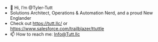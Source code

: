- 👋 Hi, I’m @Tyler-Tutt
- Solutions Architect, Operations & Automation Nerd, and a proud New Englander
- Check out https://tutt.llc/ or https://www.salesforce.com/trailblazer/ttuttle
- 📫 How to reach me: Info@Tutt.llc

<!---
Tyler-Tutt/Tyler-Tutt is a ✨ special ✨ repository because its `README.md` (this file) appears on your GitHub profile.
You can click the Preview link to take a look at your changes.
--->
